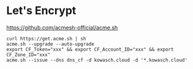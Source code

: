 # Let's Encrypt

<https://github.com/acmesh-official/acme.sh>

``` shell
curl https://get.acme.sh | sh
acme.sh --upgrade --auto-upgrade
export CF_Token="xxx" && export CF_Account_ID="xxx" && export CF_Zone_ID="xxx"
acme.sh --issue --dns dns_cf -d kowasch.cloud -d '*.kowasch.cloud'
```

